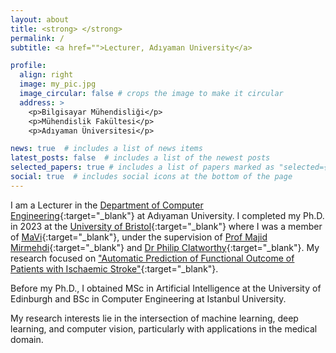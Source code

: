 ```yaml
---
layout: about
title: <strong> </strong>
permalink: /
subtitle: <a href="">Lecturer, Adıyaman University</a>

profile:
  align: right
  image: my_pic.jpg
  image_circular: false # crops the image to make it circular
  address: >
    <p>Bilgisayar Mühendisliği</p>
    <p>Mühendislik Fakültesi</p>
    <p>Adıyaman Üniversitesi</p>

news: true  # includes a list of news items
latest_posts: false  # includes a list of the newest posts
selected_papers: true # includes a list of papers marked as "selected={true}"
social: true  # includes social icons at the bottom of the page
---
```


I am a Lecturer in the [Department of Computer Engineering](https://muhendislik.adiyaman.edu.tr/tr/bolumler/bilgisayar-muhendisligi-bolumu){:target="\_blank"}  at Adıyaman University. I completed my Ph.D. in 2023 at the [University of Bristol](https://www.bristol.ac.uk/){:target="\_blank"} where I was a member of [MaVi](https://uob-mavi.github.io){:target="\_blank"}, under the supervision of [Prof Majid Mirmehdi](http://people.cs.bris.ac.uk/~majid//){:target="\_blank"} and [Dr Philip Clatworthy](http://www.bris.ac.uk/clinical-sciences/people/231094/overview.html){:target="\_blank"}. My research focused on ["Automatic Prediction of Functional Outcome of Patients with Ischaemic Stroke"](https://research-information.bris.ac.uk/en/studentTheses/automatic-prediction-of-functional-outcome-of-patients-with-ischa){:target="\_blank"}.

Before my Ph.D., I obtained MSc in Artificial Intelligence at the University of Edinburgh and BSc in Computer Engineering at Istanbul University. 

My research interests lie in the intersection of machine learning, deep learning, and computer vision, particularly with applications in the medical domain.

<!-- I am a recent PhD graduate in Computer Science from the University of Bristol, where I was a member of [Visual Information Laboratory](https://vilab.blogs.bristol.ac.uk/){:target="\_blank"}. My research was supervised by [Prof Majid Mirmehdi](http://people.cs.bris.ac.uk/~majid//){:target="\_blank"} and [Dr Philip Clatworthy](http://www.bris.ac.uk/clinical-sciences/people/231094/overview.html){:target="\_blank"}. I am interested in the machine (deep) learning and computer vision, in particular medical applications. My PhD thesis was titled *Automatic Prediction of Functional Outcome of Patients with Ischaemic Stroke*.

I obtained M.S. in Artificial Intelligence at the University of Edinburgh and B.S. in Computer Engineering at Istanbul University. 
I am gratefully funded by Turkish Republic Ministry of Education, higher education scholarship (YLSY). -->
